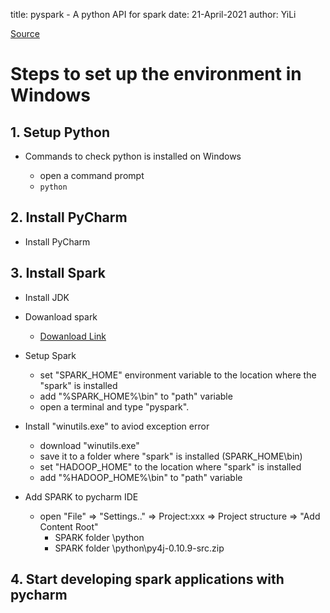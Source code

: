 title: pyspark - A python API for spark
date: 21-April-2021
author: YiLi

[Source](https://medium.com/javarevisited/5-free-courses-to-learn-apache-spark-in-2020-bdff2d60c800)

# Steps to set up the environment in Windows

## 1. Setup Python

* Commands to check python is installed on Windows

  * open a command prompt
  * `python`

## 2. Install PyCharm

* Install PyCharm

## 3. Install Spark

* Install JDK
* Dowanload spark

  * [Dowanload Link](https://spark.apache.org/downloads.html)
* Setup Spark

  * set "SPARK_HOME" environment variable to the location where the "spark" is installed
  * add "%SPARK_HOME%\bin" to "path" variable
  * open a terminal and type "pyspark".
* Install "winutils.exe" to aviod exception error

  * download "winutils.exe"
  * save it to a folder where "spark" is installed (SPARK_HOME\bin)
  * set "HADOOP_HOME" to the location where "spark" is installed
  * add "%HADOOP_HOME%\bin" to "path" variable
* Add SPARK to pycharm IDE

  * open "File" => "Settings.." => Project:xxx => Project structure => "Add Content Root"
    * SPARK folder \python
    * SPARK folder \python\py4j-0.10.9-src.zip

## 4. Start developing spark applications with pycharm
